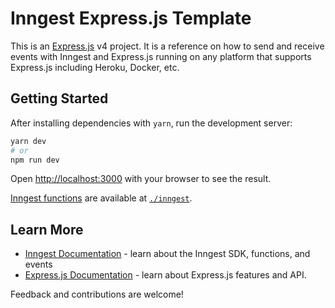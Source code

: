 # Inngest Express.js Template

This is an [Express.js](https://expressjs.com/) v4 project. It is a reference on how to send and receive events with Inngest and Express.js running on any platform that supports Express.js including Heroku, Docker, etc.

## Getting Started

After installing dependencies with `yarn`, run the development server:

```bash
yarn dev
# or
npm run dev
```

Open [http://localhost:3000](http://localhost:3000) with your browser to see the result.

[Inngest functions](https://www.inngest.com/docs/functions) are available at [`./inngest`](/inngest).

## Learn More

- [Inngest Documentation](https://www.inngest.com/docs) - learn about the Inngest SDK, functions, and events
- [Express.js Documentation](https://expressjs.com/en/4x/api.html) - learn about Express.js features and API.

Feedback and contributions are welcome!

